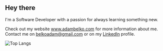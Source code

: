 ## Hey there

I'm a Software Developer with a passion for always learning something new.

Check out my website <a href="www.adambelko.com" target="_blank">www.adambelko.com</a> for more information about me.
Contact me on belkoadam@gmail.com or on my <a href="https://www.linkedin.com/in/adam-belko/" targer="_blank">LinkedIn</a> profile.


![Top Langs](https://github-readme-stats.vercel.app/api/top-langs/?username=adambelko&hide=TeX&layout=compact)
